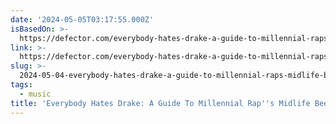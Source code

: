 ```yaml
---
date: '2024-05-05T03:17:55.000Z'
isBasedOn: >-
  https://defector.com/everybody-hates-drake-a-guide-to-millennial-raps-midlife-beef-crisis
link: >-
  https://defector.com/everybody-hates-drake-a-guide-to-millennial-raps-midlife-beef-crisis
slug: >-
  2024-05-04-everybody-hates-drake-a-guide-to-millennial-raps-midlife-beef-crisis-or-de
tags:
  - music
title: 'Everybody Hates Drake: A Guide To Millennial Rap''s Midlife Beef Crisis | De'
---
```


